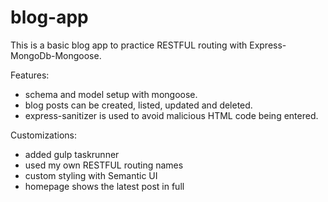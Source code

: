# blog-app

This is a basic blog app to practice RESTFUL routing with Express-MongoDb-Mongoose.

Features:
- schema and model setup with mongoose.
- blog posts can be created, listed, updated and deleted. 
- express-sanitizer is used to avoid malicious HTML code being entered.

Customizations:
- added gulp taskrunner
- used my own RESTFUL routing names
- custom styling with Semantic UI 
- homepage shows the latest post in full